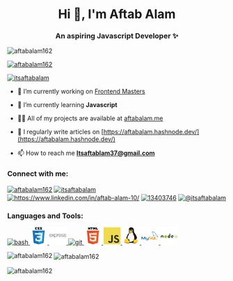 <h1 align="center">Hi 👋, I'm Aftab Alam</h1>
<h3 align="center">An aspiring Javascript Developer ✨</h3>

<p align="left"> <img src="https://komarev.com/ghpvc/?username=aftabalam162&label=Profile%20views&color=0e75b6&style=flat" alt="aftabalam162" /> </p>

<p align="left"> <a href="https://github.com/ryo-ma/github-profile-trophy"><img src="https://github-profile-trophy.vercel.app/?username=aftabalam162" alt="aftabalam162" /></a> </p>

<p align="left"> <a href="https://twitter.com/itsaftabalam" target="blank"><img src="https://img.shields.io/twitter/follow/itsaftabalam?logo=twitter&style=for-the-badge" alt="itsaftabalam" /></a> </p>

- 🔭 I’m currently working on [Frontend Masters](https://github.com/Aftabalam162/frontend-masters)

- 🌱 I’m currently learning **Javascript**

- 👨‍💻 All of my projects are available at [aftabalam.me](aftabalam.me)

- 📝 I regularly write articles on [https://aftabalam.hashnode.dev/](https://aftabalam.hashnode.dev/)

- 📫 How to reach me **Itsaftablam37@gmail.com**

<h3 align="left">Connect with me:</h3>
<p align="left">
<a href="https://codepen.io/aftabalam162" target="blank"><img align="center" src="https://raw.githubusercontent.com/rahuldkjain/github-profile-readme-generator/master/src/images/icons/Social/codepen.svg" alt="aftabalam162" height="30" width="40" /></a>
<a href="https://twitter.com/itsaftabalam" target="blank"><img align="center" src="https://raw.githubusercontent.com/rahuldkjain/github-profile-readme-generator/master/src/images/icons/Social/twitter.svg" alt="itsaftabalam" height="30" width="40" /></a>
<a href="https://linkedin.com/in/https://www.linkedin.com/in/aftab-alam-10/" target="blank"><img align="center" src="https://raw.githubusercontent.com/rahuldkjain/github-profile-readme-generator/master/src/images/icons/Social/linked-in-alt.svg" alt="https://www.linkedin.com/in/aftab-alam-10/" height="30" width="40" /></a>
<a href="https://stackoverflow.com/users/13403746" target="blank"><img align="center" src="https://raw.githubusercontent.com/rahuldkjain/github-profile-readme-generator/master/src/images/icons/Social/stack-overflow.svg" alt="13403746" height="30" width="40" /></a>
<a href="https://hashnode.com/@itsaftabalam" target="blank"><img align="center" src="https://raw.githubusercontent.com/rahuldkjain/github-profile-readme-generator/master/src/images/icons/Social/hashnode.svg" alt="@itsaftabalam" height="30" width="40" /></a>
</p>

<h3 align="left">Languages and Tools:</h3>
<p align="left"> <a href="https://www.gnu.org/software/bash/" target="_blank" rel="noreferrer"> <img src="https://www.vectorlogo.zone/logos/gnu_bash/gnu_bash-icon.svg" alt="bash" width="40" height="40"/> </a> <a href="https://www.w3schools.com/css/" target="_blank" rel="noreferrer"> <img src="https://raw.githubusercontent.com/devicons/devicon/master/icons/css3/css3-original-wordmark.svg" alt="css3" width="40" height="40"/> </a> <a href="https://expressjs.com" target="_blank" rel="noreferrer"> <img src="https://raw.githubusercontent.com/devicons/devicon/master/icons/express/express-original-wordmark.svg" alt="express" width="40" height="40"/> </a> <a href="https://git-scm.com/" target="_blank" rel="noreferrer"> <img src="https://www.vectorlogo.zone/logos/git-scm/git-scm-icon.svg" alt="git" width="40" height="40"/> </a> <a href="https://www.w3.org/html/" target="_blank" rel="noreferrer"> <img src="https://raw.githubusercontent.com/devicons/devicon/master/icons/html5/html5-original-wordmark.svg" alt="html5" width="40" height="40"/> </a> <a href="https://developer.mozilla.org/en-US/docs/Web/JavaScript" target="_blank" rel="noreferrer"> <img src="https://raw.githubusercontent.com/devicons/devicon/master/icons/javascript/javascript-original.svg" alt="javascript" width="40" height="40"/> </a> <a href="https://www.linux.org/" target="_blank" rel="noreferrer"> <img src="https://raw.githubusercontent.com/devicons/devicon/master/icons/linux/linux-original.svg" alt="linux" width="40" height="40"/> </a> <a href="https://www.mysql.com/" target="_blank" rel="noreferrer"> <img src="https://raw.githubusercontent.com/devicons/devicon/master/icons/mysql/mysql-original-wordmark.svg" alt="mysql" width="40" height="40"/> </a> <a href="https://nodejs.org" target="_blank" rel="noreferrer"> <img src="https://raw.githubusercontent.com/devicons/devicon/master/icons/nodejs/nodejs-original-wordmark.svg" alt="nodejs" width="40" height="40"/> </a> </p>

<p><img align="left" src="https://github-readme-stats.vercel.app/api/top-langs?username=aftabalam162&show_icons=true&locale=en&layout=compact" alt="aftabalam162" /></p>

<p>&nbsp;<img align="center" src="https://github-readme-stats.vercel.app/api?username=aftabalam162&show_icons=true&locale=en" alt="aftabalam162" /></p>

<p><img align="center" src="https://github-readme-streak-stats.herokuapp.com/?user=aftabalam162&" alt="aftabalam162" /></p>
